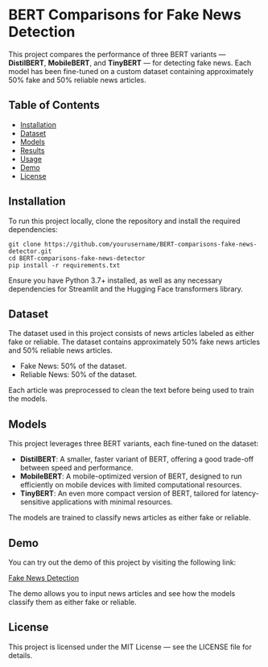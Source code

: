 # BERT Comparisons for Fake News Detection

This project compares the performance of three BERT variants — **DistilBERT**, **MobileBERT**, and **TinyBERT** — for detecting fake news. Each model has been fine-tuned on a custom dataset containing approximately 50% fake and 50% reliable news articles.

## Table of Contents
- [Installation](#installation)
- [Dataset](#dataset)
- [Models](#models)
- [Results](#results)
- [Usage](#usage)
- [Demo](#demo)
- [License](#license)

## Installation

To run this project locally, clone the repository and install the required dependencies:
```
git clone https://github.com/yourusername/BERT-comparisons-fake-news-detector.git
cd BERT-comparisons-fake-news-detector
pip install -r requirements.txt
```

Ensure you have Python 3.7+ installed, as well as any necessary dependencies for Streamlit and the Hugging Face transformers library.

## Dataset

The dataset used in this project consists of news articles labeled as either fake or reliable. The dataset contains approximately 50% fake news articles and 50% reliable news articles.

- Fake News: 50% of the dataset.
- Reliable News: 50% of the dataset.

Each article was preprocessed to clean the text before being used to train the models.

## Models

This project leverages three BERT variants, each fine-tuned on the dataset:

- **DistilBERT**: A smaller, faster variant of BERT, offering a good trade-off between speed and performance.
- **MobileBERT**: A mobile-optimized version of BERT, designed to run efficiently on mobile devices with limited computational resources.
- **TinyBERT**: An even more compact version of BERT, tailored for latency-sensitive applications with minimal resources.

The models are trained to classify news articles as either fake or reliable.

## Demo

You can try out the demo of this project by visiting the following link:

[Fake News Detection](#)

The demo allows you to input news articles and see how the models classify them as either fake or reliable.

## License

This project is licensed under the MIT License — see the LICENSE file for details.
